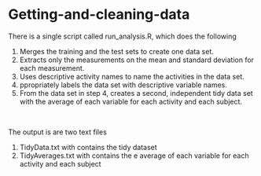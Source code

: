 # Getting-and-cleaning-data
There is a single script called run_analysis.R, which does the following <br>
1. Merges the training and the test sets to create one data set.<br>
2. Extracts only the measurements on the mean and standard deviation for each measurement.<br>
3. Uses descriptive activity names to name the activities in the data set.<br>
4. ppropriately labels the data set with descriptive variable names.<br>
5. From the data set in step 4, creates a second, independent tidy data set with the average of each variable for each activity and each subject.<br>
<br>

The output is are two text files<br>
1. TidyData.txt with contains the tidy dataset<br>
2. TidyAverages.txt with contains the e average of each variable for each activity and each subject
